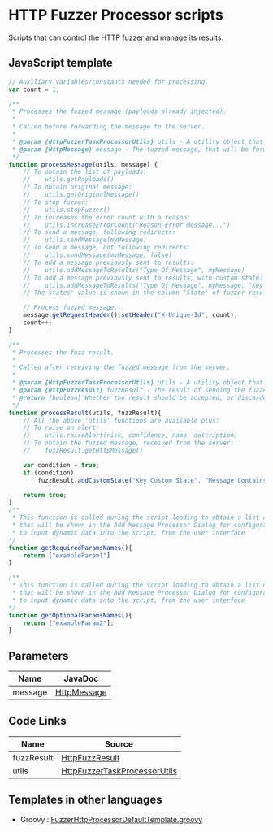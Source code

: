 HTTP Fuzzer Processor scripts
=============================

Scripts that can control the HTTP fuzzer and manage its results.

## JavaScript template

```JavaScript
// Auxiliary variables/constants needed for processing.
var count = 1;

/**
 * Processes the fuzzed message (payloads already injected).
 * 
 * Called before forwarding the message to the server.
 * 
 * @param {HttpFuzzerTaskProcessorUtils} utils - A utility object that contains functions that ease common tasks.
 * @param {HttpMessage} message - The fuzzed message, that will be forward to the server.
 */
function processMessage(utils, message) {
    // To obtain the list of payloads:
    //    utils.getPayloads()
    // To obtain original message:
    //    utils.getOriginalMessage()
    // To stop fuzzer:
    //    utils.stopFuzzer()
    // To increases the error count with a reason:
    //    utils.increaseErrorCount("Reason Error Message...")
    // To send a message, following redirects:
    //    utils.sendMessage(myMessage)
    // To send a message, not following redirects:
    //    utils.sendMessage(myMessage, false)
    // To add a message previously sent to results:
    //    utils.addMessageToResults("Type Of Message", myMessage)
    // To add a message previously sent to results, with custom state:
    //    utils.addMessageToResults("Type Of Message", myMessage, "Key Custom State", "Value Custom State")
    // The states' value is shown in the column 'State' of fuzzer results tab

    // Process fuzzed message...
    message.getRequestHeader().setHeader("X-Unique-Id", count);
    count++;
}

/**
 * Processes the fuzz result.
 * 
 * Called after receiving the fuzzed message from the server.
 * 
 * @param {HttpFuzzerTaskProcessorUtils} utils - A utility object that contains functions that ease common tasks.
 * @param {HttpFuzzResult} fuzzResult - The result of sending the fuzzed message.
 * @return {boolean} Whether the result should be accepted, or discarded and not shown.
 */
function processResult(utils, fuzzResult){
    // All the above 'utils' functions are available plus:
    // To raise an alert:
    //    utils.raiseAlert(risk, confidence, name, description)
    // To obtain the fuzzed message, received from the server:
    //    fuzzResult.getHttpMessage()

    var condition = true;
    if (condition)
        fuzzResult.addCustomState("Key Custom State", "Message Contains X")

    return true;
}
/**
 * This function is called during the script loading to obtain a list of the names of the required configuration parameters,
 * that will be shown in the Add Message Processor Dialog for configuration. They can be used
 * to input dynamic data into the script, from the user interface
*/
function getRequiredParamsNames(){
	return ["exampleParam1"]
}

/**
 * This function is called during the script loading to obtain a list of the names of the optional configuration parameters,
 * that will be shown in the Add Message Processor Dialog for configuration. They can be used
 * to input dynamic data into the script, from the user interface
*/
function getOptionalParamsNames(){
	return ["exampleParam2"];
}
```

## Parameters
| Name | JavaDoc |
| --- | --- |
| message | [HttpMessage](https://static.javadoc.io/org.zaproxy/zap/2.9.0/org/parosproxy/paros/network/HttpMessage.html) |

## Code Links
| Name | Source |
| --- | --- |
| fuzzResult | [HttpFuzzResult](https://github.com/zaproxy/zap-extensions/blob/master/addOns/fuzz/src/main/java/org/zaproxy/zap/extension/fuzz/httpfuzzer/HttpFuzzResult.java) |
| utils | [HttpFuzzerTaskProcessorUtils](https://github.com/zaproxy/zap-extensions/blob/master/addOns/fuzz/src/main/java/org/zaproxy/zap/extension/fuzz/httpfuzzer/HttpFuzzerTaskProcessorUtils.java) |

## Templates in other languages

* Groovy : [FuzzerHttpProcessorDefaultTemplate.groovy](https://github.com/zaproxy/zap-extensions/blob/master/addOns/groovy/src/main/zapHomeFiles/scripts/templates/httpfuzzerprocessor/FuzzerHttpProcessorDefaultTemplate.groovy)

